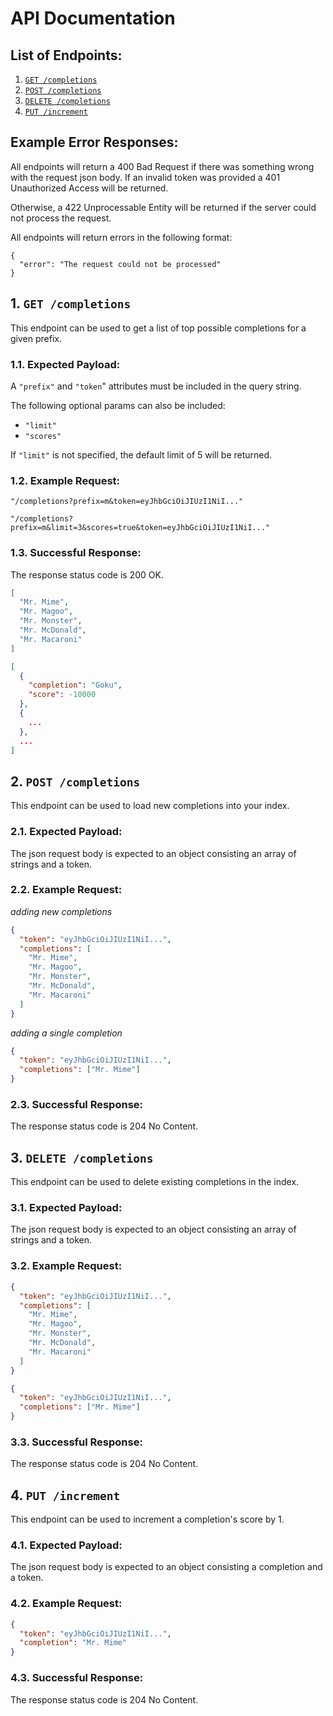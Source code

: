 # API Documentation

## List of Endpoints:

  1. [`GET /completions`](#1-get-completions)
  2. [`POST /completions`](#2-post-completions)
  3. [`DELETE /completions`](#3-delete-completions)
  4. [`PUT /increment`](#4-put-increment)

## Example Error Responses:

All endpoints will return a 400 Bad Request if there was
something wrong with the request json body. If an invalid token was provided a 401 Unauthorized Access will be returned.

Otherwise, a 422 Unprocessable Entity will be returned if
the server could not process the request.

All endpoints will return errors in the following format:

```
{
  "error": "The request could not be processed"
}
```

## 1. `GET /completions`

This endpoint can be used to get a list
of top possible completions for a given prefix.

### 1.1. Expected Payload:

A `"prefix"` and `"token`" attributes must be included in the query string.

The following optional params can also be included:

- `"limit"`
- `"scores"`

If `"limit"` is not specified, the default limit of
5 will be returned.

### 1.2. Example Request:

```
"/completions?prefix=m&token=eyJhbGciOiJIUzI1NiI..."
```

```
"/completions?prefix=m&limit=3&scores=true&token=eyJhbGciOiJIUzI1NiI..."
```

### 1.3. Successful Response:

The response status code is 200 OK.

```json
[
  "Mr. Mime",
  "Mr. Magoo",
  "Mr. Monster",
  "Mr. McDonald",
  "Mr. Macaroni"
]
```

```json
[
  {
    "completion": "Goku",
    "score": -10000
  },
  {
    ...
  },
  ...
]
```

## 2. `POST /completions`

This endpoint can be used to load new completions into your index.

### 2.1. Expected Payload:

The json request body is expected to an object consisting an array of strings and a token.

### 2.2. Example Request:

*adding new completions*

```json
{
  "token": "eyJhbGciOiJIUzI1NiI...",
  "completions": [
    "Mr. Mime",
    "Mr. Magoo",
    "Mr. Monster",
    "Mr. McDonald",
    "Mr. Macaroni"
  ]
}
```

*adding a single completion*

```json
{
  "token": "eyJhbGciOiJIUzI1NiI...",
  "completions": ["Mr. Mime"]
}
```


### 2.3. Successful Response:

The response status code is 204 No Content.

## 3. `DELETE /completions`

This endpoint can be used to delete
existing completions in the index.

### 3.1. Expected Payload:

The json request body is expected to an object consisting an array of strings and a token.

### 3.2. Example Request:

```json
{
  "token": "eyJhbGciOiJIUzI1NiI...",
  "completions": [
    "Mr. Mime",
    "Mr. Magoo",
    "Mr. Monster",
    "Mr. McDonald",
    "Mr. Macaroni"
  ]
}
```

```json
{
  "token": "eyJhbGciOiJIUzI1NiI...",
  "completions": ["Mr. Mime"]
}
```

### 3.3. Successful Response:

The response status code is 204 No Content.

## 4. `PUT /increment`

This endpoint can be used to increment a completion's score by 1.

### 4.1. Expected Payload:

The json request body is expected to an object consisting a completion and a token.

### 4.2. Example Request:

```json
{
  "token": "eyJhbGciOiJIUzI1NiI...",
  "completion": "Mr. Mime"
}
```

### 4.3. Successful Response:

The response status code is 204 No Content.
